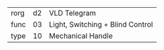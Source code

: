 
|    |   |   |
| -- | - | - |
| rorg | d2 | VLD Telegram |
| func | 03 | Light, Switching + Blind Control |
| type | 10 | Mechanical Handle |
